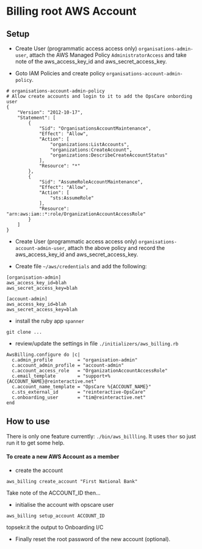 # Billing root AWS Account

## Setup 

* Create User (programmatic access access only) `organisations-admin-user`, attach the AWS Managed Policy `AdministratorAccess` and take note of the aws_access_key_id and aws_secret_access_key.

* Goto IAM Policies and create policy `organisations-account-admin-policy`.

```
# organisations-account-admin-policy
# Allow create accounts and login to it to add the OpsCare onbording user
{
    "Version": "2012-10-17",
    "Statement": [
        {
            "Sid": "OrganisationsAccountMaintenance",
            "Effect": "Allow",
            "Action": [
                "organizations:ListAccounts",
                "organizations:CreateAccount",
                "organizations:DescribeCreateAccountStatus"
            ],
            "Resource": "*"
        },
        {
            "Sid": "AssumeRoleAccountMaintenance",
            "Effect": "Allow",
            "Action": [
                "sts:AssumeRole"
            ],
            "Resource": "arn:aws:iam::*:role/OrganizationAccountAccessRole"
        }
    ]
}
```

* Create User (programmatic access access only) `organisations-account-admin-user`, attach the above policy and record the aws_access_key_id and aws_secret_access_key.

* Create file `~/aws/credentials` and add the following:

```
[organisation-admin]
aws_access_key_id=blah
aws_secret_access_key=blah

[account-admin]
aws_access_key_id=blah
aws_secret_access_key=blah
```

* install the ruby app `spanner`

```
git clone ...
```

* review/update the settings in file `./initializers/aws_billing.rb`

```
AwsBilling.configure do |c|
  c.admin_profile         = "organisation-admin"
  c.account_admin_profile = "account-admin"
  c.account_access_role   = "OrganizationAccountAccessRole"
  c.email_template        = "support+%{ACCOUNT_NAME}@reinteractive.net"
  c.account_name_template = "OpsCare %{ACCOUNT_NAME}"
  c.sts_external_id       = "reinteractive-OpsCare"
  c.onboarding_user       = "tim@reinteractive.net"
end
```


## How to use

There is only one feature currently: `./bin/aws_billling`.  It uses `thor` so just run it to get some help. 


#### To create a new AWS Account as a member

* create the account

```
aws_billing create_account "First National Bank"
```

Take note of the ACCOUNT_ID then...


* initialise the account with opscare user


```
aws_billing setup_account ACCOUNT_ID
```

topsekr.it the output to Onboarding I/C 


* Finally reset the root password of the new account (optional).

